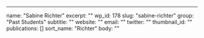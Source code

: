 ---
  name: "Sabine Richter"
  excerpt: ""
  wp_id: 178
  slug: "sabine-richter"
  group: "Past Students"
  subtitle: ""
  website: ""
  email: ""
  twitter: ""
  thumbnail_id: ""
  publications: []
  sort_name: "Richter"
  body: ""
